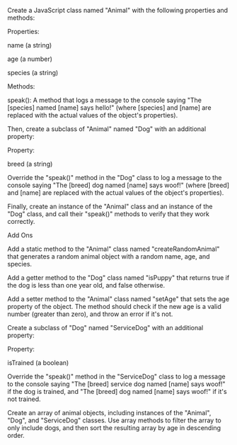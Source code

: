 Create a JavaScript class named "Animal" with the following properties and methods:

Properties:

name (a string)

age (a number)

species (a string)

Methods:

speak(): A method that logs a message to the console saying "The [species] named [name] says hello!" (where [species] and [name] are replaced with the actual values of the object's properties).

Then, create a subclass of "Animal" named "Dog" with an additional property:

Property:

breed (a string)

Override the "speak()" method in the "Dog" class to log a message to the console saying "The [breed] dog named [name] says woof!" (where [breed] and [name] are replaced with the actual values of the object's properties).

Finally, create an instance of the "Animal" class and an instance of the "Dog" class, and call their "speak()" methods to verify that they work correctly.




Add Ons




Add a static method to the "Animal" class named "createRandomAnimal" that generates a random animal object with a random name, age, and species.

Add a getter method to the "Dog" class named "isPuppy" that returns true if the dog is less than one year old, and false otherwise.

Add a setter method to the "Animal" class named "setAge" that sets the age property of the object. The method should check if the new age is a valid number (greater than zero), and throw an error if it's not.

Create a subclass of "Dog" named "ServiceDog" with an additional property:

Property:

isTrained (a boolean)

Override the "speak()" method in the "ServiceDog" class to log a message to the console saying "The [breed] service dog named [name] says woof!" if the dog is trained, and "The [breed] dog named [name] says woof!" if it's not trained.

Create an array of animal objects, including instances of the "Animal", "Dog", and "ServiceDog" classes. Use array methods to filter the array to only include dogs, and then sort the resulting array by age in descending order.